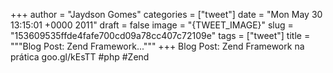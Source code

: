 
+++
author = "Jaydson Gomes"
categories = ["tweet"]
date = "Mon May 30 13:15:01 +0000 2011"
draft = false
image = "{TWEET_IMAGE}"
slug = "153609535ffde4fafe700cd09a78cc407c72109e"
tags = ["tweet"]
title = """Blog Post: Zend Framework..."""
+++
Blog Post: Zend Framework na prática goo.gl/kEsTT #php #Zend
